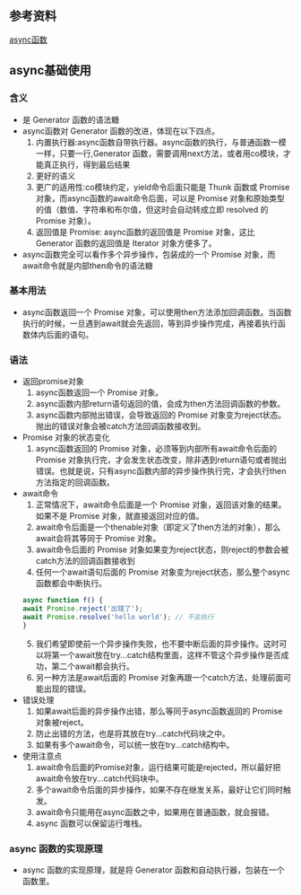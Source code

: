 ## 参考资料
[async函数](https://es6.ruanyifeng.com/#docs/async)

## async基础使用
### 含义
- 是 Generator 函数的语法糖
- async函数对 Generator 函数的改进，体现在以下四点。
    1. 内置执行器:async函数自带执行器。async函数的执行，与普通函数一模一样，只要一行,Generator 函数，需要调用next方法，或者用co模块，才能真正执行，得到最后结果
    2. 更好的语义
    3. 更广的适用性:co模块约定，yield命令后面只能是 Thunk 函数或 Promise 对象，而async函数的await命令后面，可以是 Promise 对象和原始类型的值（数值、字符串和布尔值，但这时会自动转成立即 resolved 的 Promise 对象）。
    4. 返回值是 Promise: async函数的返回值是 Promise 对象，这比 Generator 函数的返回值是 Iterator 对象方便多了。
- async函数完全可以看作多个异步操作，包装成的一个 Promise 对象，而await命令就是内部then命令的语法糖
### 基本用法
- async函数返回一个 Promise 对象，可以使用then方法添加回调函数。当函数执行的时候，一旦遇到await就会先返回，等到异步操作完成，再接着执行函数体内后面的语句。

### 语法
- 返回promise对象
    1. async函数返回一个 Promise 对象。
    2. async函数内部return语句返回的值，会成为then方法回调函数的参数。
    3. async函数内部抛出错误，会导致返回的 Promise 对象变为reject状态。抛出的错误对象会被catch方法回调函数接收到。
- Promise 对象的状态变化
    1. async函数返回的 Promise 对象，必须等到内部所有await命令后面的 Promise 对象执行完，才会发生状态改变，除非遇到return语句或者抛出错误。也就是说，只有async函数内部的异步操作执行完，才会执行then方法指定的回调函数。
- await命令
    1. 正常情况下，await命令后面是一个 Promise 对象，返回该对象的结果。如果不是 Promise 对象，就直接返回对应的值。
    2. await命令后面是一个thenable对象（即定义了then方法的对象），那么await会将其等同于 Promise 对象。
    3. await命令后面的 Promise 对象如果变为reject状态，则reject的参数会被catch方法的回调函数接收到
    4. 任何一个await语句后面的 Promise 对象变为reject状态，那么整个async函数都会中断执行。
    ```javascript
    async function f() {
    await Promise.reject('出错了');
    await Promise.resolve('hello world'); // 不会执行
    }
    ```
    5. 我们希望即使前一个异步操作失败，也不要中断后面的异步操作。这时可以将第一个await放在try...catch结构里面，这样不管这个异步操作是否成功，第二个await都会执行。
    6. 另一种方法是await后面的 Promise 对象再跟一个catch方法，处理前面可能出现的错误。
-  错误处理
    1. 如果await后面的异步操作出错，那么等同于async函数返回的 Promise 对象被reject。
    2. 防止出错的方法，也是将其放在try...catch代码块之中。
    3. 如果有多个await命令，可以统一放在try...catch结构中。
- 使用注意点
    1. await命令后面的Promise对象，运行结果可能是rejected，所以最好把await命令放在try...catch代码块中。
    2. 多个await命令后面的异步操作，如果不存在继发关系，最好让它们同时触发。
    3. await命令只能用在async函数之中，如果用在普通函数，就会报错。
    4. async 函数可以保留运行堆栈。
### async 函数的实现原理
- async 函数的实现原理，就是将 Generator 函数和自动执行器，包装在一个函数里。
